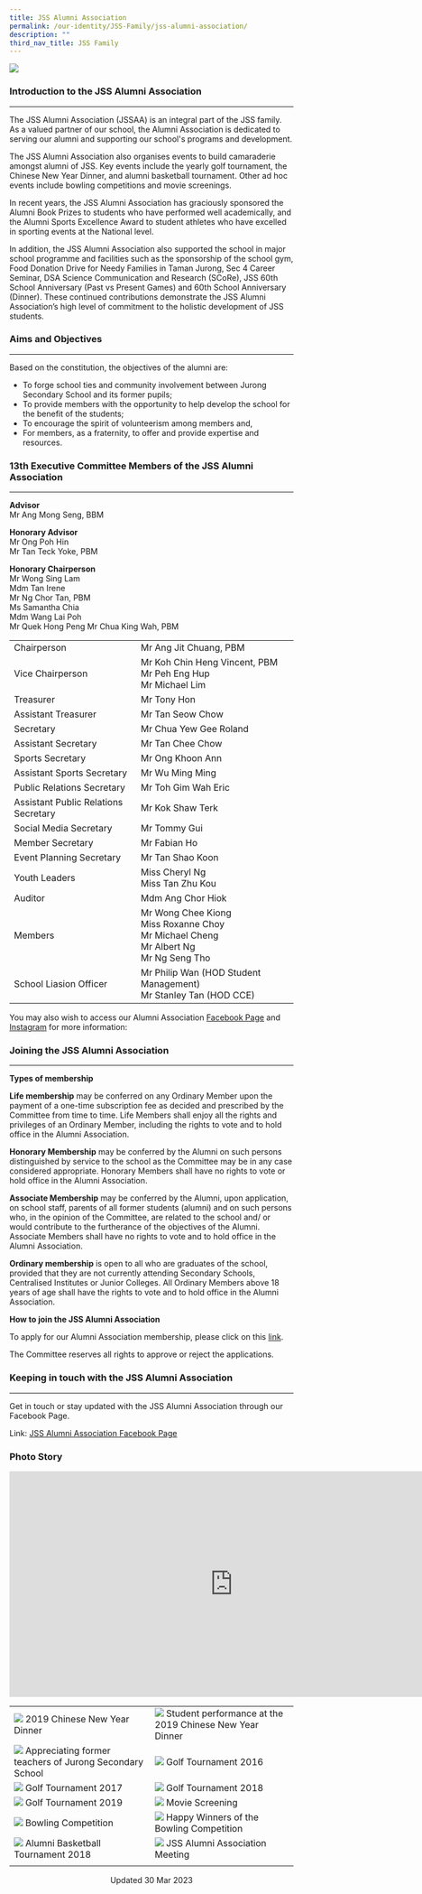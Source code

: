 ```yaml
---
title: JSS Alumni Association
permalink: /our-identity/JSS-Family/jss-alumni-association/
description: ""
third_nav_title: JSS Family
---
```

![](/images/Alumni%202023.jpeg)

### Introduction to the JSS Alumni Association
------------------------------------------
The JSS Alumni Association (JSSAA) is an integral part of the JSS family. As a valued partner of our school, the Alumni Association is dedicated to serving our alumni and supporting our school's programs and development. 

The JSS Alumni Association also organises events to build camaraderie amongst alumni of JSS. Key events include the yearly golf tournament, the Chinese New Year Dinner, and alumni basketball tournament. Other ad hoc events include bowling competitions and movie screenings.

In recent years, the JSS Alumni Association has graciously sponsored the Alumni Book Prizes to students who have performed well academically, and the Alumni Sports Excellence Award to student athletes who have excelled in sporting events at the National level. 

In addition, the JSS Alumni Association also supported the school in major school programme and facilities such as the sponsorship of the school gym, Food Donation Drive for Needy Families in Taman Jurong, Sec 4 Career Seminar, DSA Science Communication and Research (SCoRe), JSS 60th School Anniversary (Past vs Present Games) and 60th School Anniversary (Dinner). These continued contributions demonstrate the JSS Alumni Association’s high level of commitment to the holistic development of JSS students.



### Aims and Objectives
-------------------
Based on the constitution, the objectives of the alumni are:
*   To forge school ties and community involvement between Jurong Secondary School and its former pupils;
*   To provide members with the opportunity to help develop the school for the benefit of the students;
*   To encourage the spirit of volunteerism among members and,
*   For members, as a fraternity, to offer and provide expertise and resources.


### 13th Executive Committee Members of the JSS Alumni Association
--------------------------------------------------------------

**Advisor**<br>
Mr Ang Mong Seng, BBM
  

**Honorary Advisor**<br>
Mr Ong Poh Hin
<br>Mr Tan Teck Yoke, PBM


**Honorary Chairperson**<br>
Mr Wong Sing Lam<br>
Mdm Tan Irene<br>
Mr Ng Chor Tan, PBM<br>
Ms Samantha Chia<br>
Mdm Wang Lai Poh<br>
Mr Quek Hong Peng
Mr Chua King Wah, PBM

|  |  | |
| -------- | -------- | -------- |
| Chairperson    | Mr Ang Jit Chuang, PBM  |  |
| Vice Chairperson   |  Mr Koh Chin Heng Vincent, PBM<br>Mr Peh Eng Hup<br> Mr Michael Lim |  |
| Treasurer   | Mr Tony Hon |  |
| Assistant Treasurer| Mr Tan Seow Chow |  |
| Secretary| Mr Chua Yew Gee Roland|  |
| Assistant Secretary| Mr Tan Chee Chow |  |
| Sports Secretary| Mr Ong Khoon Ann|  |
| Assistant Sports Secretary| Mr Wu Ming Ming||
| Public Relations Secretary| Mr Toh Gim Wah Eric |  |
| Assistant Public Relations Secretary| Mr Kok Shaw Terk |  |
| Social Media Secretary| Mr Tommy Gui||
| Member Secretary| Mr Fabian Ho||
|Event Planning Secretary| Mr Tan Shao Koon||
|Youth Leaders| Miss Cheryl Ng <br> Miss Tan Zhu Kou||
|Auditor| Mdm Ang Chor Hiok|  |
| Members| Mr Wong Chee Kiong<br> Miss Roxanne Choy <br> Mr Michael Cheng<br>Mr Albert Ng<br>Mr Ng Seng Tho |  |
|School Liasion Officer| Mr Philip Wan (HOD Student Management) <br>Mr Stanley Tan (HOD CCE)

You may also wish to access our Alumni Association [Facebook Page](https://www.facebook.com/profile.php?id=100064587646774) and [Instagram](https://www.instagram.com/jss_alumni/) for more information:

### Joining the JSS Alumni Association
----------------------------------

**Types of membership**

**Life membership**&nbsp;may be conferred on any Ordinary Member upon the payment of a one-time subscription fee as decided and prescribed by the Committee from time to time. Life Members shall enjoy all the rights and privileges of an Ordinary Member, including the rights to vote and to hold office in the Alumni Association.
 
**Honorary Membership**&nbsp;may be conferred by the Alumni on such persons distinguished by service to the school as the Committee may be in any case considered appropriate. Honorary Members shall have no rights to vote or hold office in the Alumni Association.

**Associate Membership**&nbsp;may be conferred by the Alumni, upon application, on school staff, parents of all former students (alumni) and on such persons who, in the opinion of the Committee, are related to the school and/ or would contribute to the furtherance of the objectives of the Alumni. Associate Members shall have no rights to vote and to hold office in the Alumni Association.
  
**Ordinary membership**&nbsp;is open to all who are graduates of the school, provided that they are not currently attending Secondary Schools, Centralised Institutes or Junior Colleges. All Ordinary Members above 18 years of age shall have the rights to vote and to hold office in the Alumni Association.
  
**How to join the JSS Alumni Association**

To apply for our Alumni Association membership, please click on this [link](https://docs.google.com/forms/d/e/1FAIpQLScA76-SUfyYSnG_VlLnBDt2oiq8aYFC3lkKaO2JOeoLupfdbg/viewform?vc=0&amp;c=0&amp;w=1&amp;flr=0).
 
The Committee reserves all rights to approve or reject the applications.

### Keeping in touch with the JSS Alumni Association
------------------------------------------------

Get in touch or stay updated with the JSS Alumni Association through our Facebook Page.

  

Link:&nbsp;[JSS Alumni Association Facebook Page](https://www.facebook.com/Jurong-Secondary-School-Alumni-Association-171815156192778/)

### Photo Story

<iframe allowfullscreen="true" height="400" width="791" frameborder="0" src="https://docs.google.com/presentation/d/e/2PACX-1vS7okKUfgebrUf0kqRUZEMVQp_K4LuMNCOI187X3HDgIWbyH1nA2aNle4HYZ-mQRaqwbx4Da36DbCFM/embed?start=false&amp;loop=true&amp;delayms=3000"></iframe>

|  |  |
| -------- | -------- |
| ![](/images/Alumni%201.jpg) 2019 Chinese New Year Dinner | ![](/images/Alumni%202.jpg) Student performance at the 2019 Chinese New Year Dinner | 
| ![](/images/Alumni%203.jpg) Appreciating former teachers of Jurong Secondary School | ![](/images/Alumni%204.jpg) Golf Tournament 2016 |
| ![](/images/Alumni%205.jpg) Golf Tournament 2017 | ![](/images/Alumni%206.jpg) Golf Tournament 2018 |
| ![](/images/Alumni%207.jpg) Golf Tournament 2019 | ![](/images/Alumni%208.jpg) Movie Screening | 
| ![](/images/Alumni%209.jpg)&nbsp;Bowling Competition | ![](/images/Alumni%2010.jpg) Happy Winners of the Bowling Competition |
| ![](/images/Alumni%2011.jpg) Alumni Basketball Tournament 2018 | ![](/images/Alumni%2012.jpg) JSS Alumni Association Meeting | 
| | |

<center> Updated 30 Mar 2023 </center>